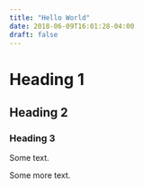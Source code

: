 ```yaml
---
title: "Hello World"
date: 2018-06-09T16:01:28-04:00
draft: false
---
```


# Heading 1
## Heading 2
### Heading 3
Some text.

Some more text.

